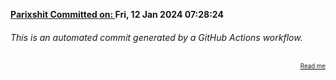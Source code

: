 **[Parixshit Committed on: ](https://github.com/Parixshit/AutoCommit/commit/b54e783fcf34e50a7f6e6fa92da8162cbbdba339) Fri, 12 Jan 2024 07:28:24** <!-- 99944c5705a6ecbb43b8fe134a957bfa23b6a6d3 -->

###### This is an automated commit generated by a GitHub Actions workflow.

<div align="right"><sub><sup><a href="https://github.com/Parixshit/AutoCommit.git">Read me</a></sup></sub></div>
